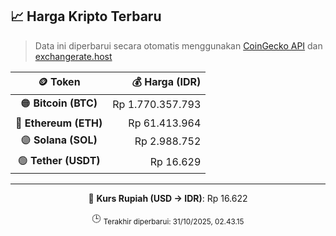 

<!-- HARGA_KRIPTO -->
## 📈 Harga Kripto Terbaru

> Data ini diperbarui secara otomatis menggunakan [CoinGecko API](https://www.coingecko.com/) dan [exchangerate.host](https://exchangerate.host/)

<div align="center">

| 🪙 Token | 💰 Harga (IDR) |
|:------:|---------------:|
| 🟠 **Bitcoin (BTC)**   | Rp 1.770.357.793 |
| 🔵 **Ethereum (ETH)**  | Rp 61.413.964 |
| 🟣 **Solana (SOL)**    | Rp 2.988.752 |
| 🟢 **Tether (USDT)**   | Rp 16.629 |

---

💱 **Kurs Rupiah (USD → IDR)**: Rp 16.622

🕒 <sub>Terakhir diperbarui: 31/10/2025, 02.43.15</sub>

</div>
<!-- /HARGA_KRIPTO -->